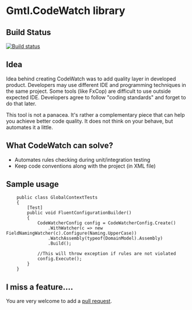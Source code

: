 # Gmtl.CodeWatch library

## Build Status

[![Build status](https://ci.appveyor.com/api/projects/status/8v6omwnj1o4fdc2h?svg=true)](https://ci.appveyor.com/project/pawelklimczyk/codewatch)

## Idea

Idea behind creating CodeWatch was to add quality layer in developed product. Developers may use different IDE and programming techniques in the same project. Some tools (like FxCop) are difficult to use outside expected IDE. Developers agree to follow "coding standards" and forget to do that later.

This tool is not a panacea. It's rather a complementary piece that can help you achieve better code quality. It does not think on your behave, but automates it a little.


## What CodeWatch can solve?

- Automates rules checking during unit/integration testing
- Keep code conventions along with the project (in XML file)

## Sample usage

```
    public class GlobalContextTests
    {
        [Test]
        public void FluentConfigurationBuilder()
        {
            CodeWatcherConfig config = CodeWatcherConfig.Create()
                .WithWatcher(c => new FieldNamingWatcher(c).Configure(Naming.UpperCase))
                .WatchAssembly(typeof(DomainModel).Assembly)
                .Build();

            //This will throw exception if rules are not violated
            config.Execute();
        }
    }
```

## I miss a feature....

You are very welcome to add a [pull request][1].

[1]: https://github.com/pawelklimczyk/CodeWatch/compare

